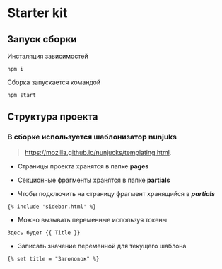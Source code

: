 # Starter kit

## Запуск сборки

Инсталяция зависимостей

```
npm i
```

Сборка запускается командой

```
npm start
```

## Структура проекта

### В сборке используется шаблонизатор nunjuks

> https://mozilla.github.io/nunjucks/templating.html.

- Страницы проекта хранятся в папке **pages**

- Секционные фрагменты хранятся в папке **partials**

- Чтобы подключить на страницу фрагмент хранящийся в **_partials_**

```
{% include 'sidebar.html' %}
```

- Можно вызывать переменные используя токены

```
Здесь будет {{ Title }}
```

- Записать значение переменной для текущего шаблона

```
{% set title = "Заголовок" %}
```
